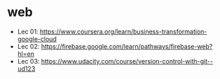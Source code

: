 # web

- Lec 01: https://www.coursera.org/learn/business-transformation-google-cloud
- Lec 02: https://firebase.google.com/learn/pathways/firebase-web?hl=en
- Lec 03: https://www.udacity.com/course/version-control-with-git--ud123
